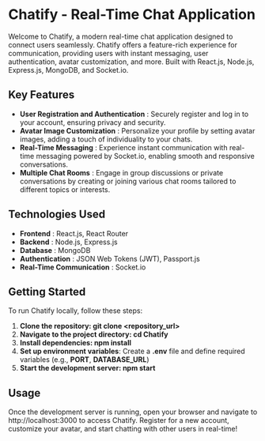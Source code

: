 # Chatify - Real-Time Chat Application
Welcome to Chatify, a modern real-time chat application designed to connect users seamlessly. Chatify offers a feature-rich experience for communication, providing users with instant messaging, user authentication, avatar customization, and more. Built with React.js, Node.js, Express.js, MongoDB, and Socket.io.

## Key Features
* **User Registration and Authentication** : Securely register and log in to your account, ensuring privacy and security.
* **Avatar Image Customization** : Personalize your profile by setting avatar images, adding a touch of individuality to your chats.
* **Real-Time Messaging** : Experience instant communication with real-time messaging powered by Socket.io, enabling smooth and responsive conversations.
* **Multiple Chat Rooms** : Engage in group discussions or private conversations by creating or joining various chat rooms tailored to different topics or interests.

## Technologies Used
* **Frontend** : React.js, React Router
* **Backend** : Node.js, Express.js
* **Database** : MongoDB
* **Authentication** : JSON Web Tokens (JWT), Passport.js
* **Real-Time Communication** : Socket.io

## Getting Started
To run Chatify locally, follow these steps:

1. **Clone the repository: git clone <repository_url>**
2. **Navigate to the project directory: cd Chatify**
3. **Install dependencies: npm install**
4. **Set up environment variables**: Create a **.env** file and define required variables (e.g., **PORT**, **DATABASE_URL**)
5. **Start the development server: npm start**

## Usage
Once the development server is running, open your browser and navigate to http://localhost:3000 to access Chatify. Register for a new account, customize your avatar, and start chatting with other users in real-time!
